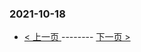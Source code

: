 ### 2021-10-18 
 

- [ < 上一页 ](https://github.com/able8/weibo-hot-record/blob/master/2021-10-17.md) -------- [ 下一页 > ](https://github.com/able8/weibo-hot-record/blob/master/2021-10-19.md)